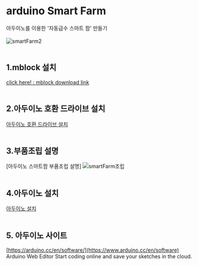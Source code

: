 # arduino Smart Farm
아두이노를 이용한 '자동급수 스마트 팜' 만들기
<br><br>
![smartFarm2](https://user-images.githubusercontent.com/63789657/199864608-29fba8c6-6774-4100-b1fc-671f6e7577da.png)
<br><br>

## 1.mblock 설치
[click here! : mblock download link ](https://mblock.makeblock.com/en-us/download/)
<br><br>

## 2.아두이노 호환 드라이브 설치
[아두이노 호환 드라이브 설치](https://github.com/bomij33/arduino/blob/main/%EC%95%84%EB%91%90%EC%9D%B4%EB%85%B8%20%ED%98%B8%ED%99%98%EB%B3%B4%EB%93%9C%20%EB%93%9C%EB%9D%BC%EC%9D%B4%EB%B2%84.zip)
<br><br>

## 3.부품조립 설명
[아두이노 스마트팜 부품조립 설명]
![smartFarm조립](https://user-images.githubusercontent.com/63789657/200104268-6a6b857b-c18b-4c75-97ca-d9f52caa7b1c.PNG)
<br><br>

## 4.아두이노 설치
[아두이노 설치](https://drive.google.com/file/d/1QttBNAE64LmVZmigzWtx3XysQpZ8uzb2/view?usp=share_link)
<br><br>

## 5. 아두이노 사이트
[https://arduino.cc/en/software/](https://www.arduino.cc/en/software)
<br>
Arduino Web Editor
Start coding online and save your sketches in the cloud. 
<br><br>



